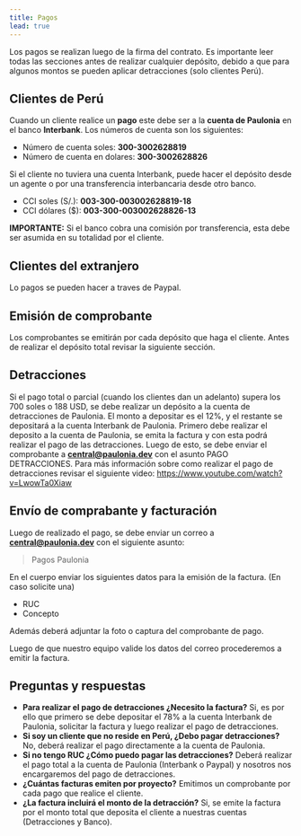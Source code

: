 ```yaml
---
title: Pagos
lead: true
---
```


Los pagos se realizan luego de la firma del contrato. Es importante leer todas las secciones antes de realizar cualquier depósito, debido a que para algunos montos se pueden aplicar detracciones (solo clientes Perú).

## Clientes de Perú
Cuando un cliente realice un **pago** este debe ser a la **cuenta de Paulonia** en el banco **Interbank**.  Los números de cuenta son los siguientes:
- Número de cuenta soles: **300-3002628819**
- Número de cuenta en dolares: **300-3002628826**

Si el cliente no tuviera una cuenta Interbank, puede hacer el depósito desde un agente o por una transferencia interbancaria desde otro banco. 
- CCI soles (S/.): **003-300-003002628819-18**
- CCI dólares ($): **003-300-003002628826-13**

**IMPORTANTE:** Si el banco cobra una comisión por transferencia, esta debe ser asumida en su totalidad por el cliente.


## Clientes del extranjero
Lo pagos se pueden hacer a traves de Paypal.

## Emisión de comprobante
Los comprobantes se emitirán por cada depósito que haga el cliente. Antes de realizar el depósito total revisar la siguiente sección. 

## Detracciones
Si el pago total o parcial (cuando los clientes dan un adelanto) supera los 700 soles o 188 USD, se debe realizar un depósito a la cuenta de detracciones de Paulonia. El monto a depositar es el 12%, y el restante se depositará a la cuenta Interbank de Paulonia. Primero debe realizar el deposito a la cuenta de Paulonia, se emita la factura y con esta podrá realizar el pago de las detracciones. Luego de esto, se debe enviar el comprobante a **central@paulonia.dev** con el asunto PAGO DETRACCIONES.
Para más información sobre como realizar el pago de detracciones revisar el siguiente video:
https://www.youtube.com/watch?v=LwowTa0Xiaw


## Envío de comprabante y facturación
Luego de realizado el pago, se debe enviar un correo a **central@paulonia.dev** con el siguiente asunto:

> Pagos Paulonia

En el cuerpo enviar los siguientes datos para la emisión de la factura. (En caso solicite una)
- RUC
- Concepto

Además deberá adjuntar la foto o captura del comprobante de pago.

Luego de que nuestro equipo valide los datos del correo procederemos a emitir la factura.

## Preguntas y respuestas
- **Para realizar el pago de detracciones ¿Necesito la factura?**
Si, es por ello que primero se debe depositar el 78% a la cuenta Interbank de Paulonia, solicitar la factura y luego realizar el pago de detracciones.
- **Si soy un cliente que no reside en Perú, ¿Debo pagar detracciones?**
No, deberá realizar el pago directamente a la cuenta de Paulonia.
- **Si no tengo RUC ¿Cómo puedo pagar las detracciones?**
Deberá realizar el pago total a la cuenta de Paulonia (Interbank o Paypal) y nosotros nos encargaremos del pago de detracciones.
- **¿Cuántas facturas emiten por proyecto?**
Emitimos un comprobante por cada pago que realice el cliente.
- **¿La factura incluirá el monto de la detracción?**
Si, se emite la factura por el monto total que deposita el cliente a nuestras cuentas (Detracciones y Banco).

  